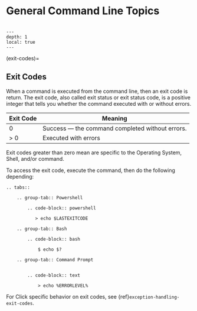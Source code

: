 # General Command Line Topics

```{currentmodule} click
```

```{contents}
---
depth: 1
local: true
---
```

(exit-codes)=
## Exit Codes

When a command is executed from the command line, then an exit code is return. The exit code, also called exit status or exit status code, is a positive integer that tells you whether the command executed with or without errors.

| Exit Code | Meaning                                         |
|-----------|-------------------------------------------------|
| 0         | Success — the command completed without errors. |
| > 0       | Executed with errors                            |

Exit codes greater than zero mean are specific to the Operating System, Shell, and/or command.

To access the exit code, execute the command, then do the following depending:

```{eval-rst}
.. tabs::

    .. group-tab:: Powershell

        .. code-block:: powershell

           > echo $LASTEXITCODE

    .. group-tab:: Bash

        .. code-block:: bash

            $ echo $?

    .. group-tab:: Command Prompt


        .. code-block:: text

            > echo %ERRORLEVEL%
```

For Click specific behavior on exit codes, see {ref}`exception-handling-exit-codes`.
